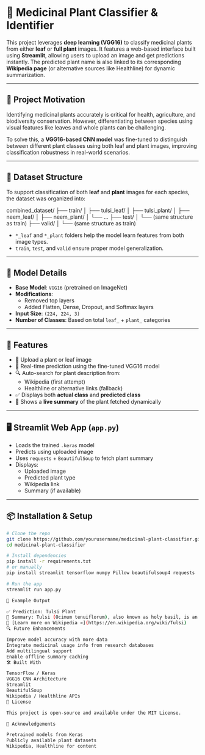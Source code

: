 # 🧠 Medicinal Plant Classifier & Identifier

This project leverages **deep learning (VGG16)** to classify medicinal plants from either **leaf** or **full plant** images. It features a web-based interface built using **Streamlit**, allowing users to upload an image and get predictions instantly. The predicted plant name is also linked to its corresponding **Wikipedia page** (or alternative sources like Healthline) for dynamic summarization.

---

## 🌿 Project Motivation

Identifying medicinal plants accurately is critical for health, agriculture, and biodiversity conservation. However, differentiating between species using visual features like leaves and whole plants can be challenging.

To solve this, a **VGG16-based CNN model** was fine-tuned to distinguish between different plant classes using both leaf and plant images, improving classification robustness in real-world scenarios.

---

## 📁 Dataset Structure

To support classification of both **leaf** and **plant** images for each species, the dataset was organized into:

combined_dataset/
├── train/
│ ├── tulsi_leaf/
│ ├── tulsi_plant/
│ ├── neem_leaf/
│ ├── neem_plant/
│ └── ...
├── test/
│ └── (same structure as train)
├── valid/
│ └── (same structure as train)



- `*_leaf` and `*_plant` folders help the model learn features from both image types.
- `train`, `test`, and `valid` ensure proper model generalization.

---

## 🧠 Model Details

- **Base Model**: `VGG16` (pretrained on ImageNet)
- **Modifications**:
  - Removed top layers
  - Added Flatten, Dense, Dropout, and Softmax layers
- **Input Size**: `(224, 224, 3)`
- **Number of Classes**: Based on total `leaf_` + `plant_` categories

---

## 🚀 Features

- 🌱 Upload a plant or leaf image
- 🤖 Real-time prediction using the fine-tuned VGG16 model
- 🔍 Auto-search for plant description from:
  - Wikipedia (first attempt)
  - Healthline or alternative links (fallback)
- ✅ Displays both **actual class** and **predicted class**
- 📝 Shows a **live summary** of the plant fetched dynamically

---

## 🖥️ Streamlit Web App (`app.py`)

- Loads the trained `.keras` model
- Predicts using uploaded image
- Uses `requests` + `BeautifulSoup` to fetch plant summary
- Displays:
  - Uploaded image
  - Predicted plant type
  - Wikipedia link
  - Summary (if available)

---

## 📦 Installation & Setup

```bash
# Clone the repo
git clone https://github.com/yourusername/medicinal-plant-classifier.git
cd medicinal-plant-classifier

# Install dependencies
pip install -r requirements.txt
# or manually
pip install streamlit tensorflow numpy Pillow beautifulsoup4 requests

# Run the app
streamlit run app.py

🧪 Example Output

✅ Prediction: Tulsi Plant
📄 Summary: Tulsi (Ocimum tenuiflorum), also known as holy basil, is an aromatic perennial plant...
🔗 [Learn more on Wikipedia »](https://en.wikipedia.org/wiki/Tulsi)
🔍 Future Enhancements

Improve model accuracy with more data
Integrate medicinal usage info from research databases
Add multilingual support
Enable offline summary caching
🛠️ Built With

TensorFlow / Keras
VGG16 CNN Architecture
Streamlit
BeautifulSoup
Wikipedia / Healthline APIs
📜 License

This project is open-source and available under the MIT License.

🙌 Acknowledgements

Pretrained models from Keras
Publicly available plant datasets
Wikipedia, Healthline for content
